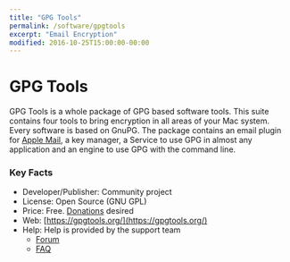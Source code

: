 ```yaml
---
title: "GPG Tools"
permalink: /software/gpgtools
excerpt: "Email Encryption"
modified: 2016-10-25T15:00:00-00:00
---
```


# GPG Tools
GPG Tools is a whole package of GPG based software tools. This suite contains four tools to bring encryption in all areas of your Mac system. Every software is based on GnuPG. The package contains an email plugin for [Apple Mail](https://support.apple.com/mail), a key manager, a Service to use GPG in almost any application and an engine to use GPG with the command line.


### Key Facts

* Developer/Publisher: Community project
* License: Open Source (GNU GPL)
* Price: Free. [Donations](https://gpgtools.org/donate.html) desired
* Web: [https://gpgtools.org/](https://gpgtools.org/)
* Help: Help is provided by the support team
	* [Forum](https://gpgtools.tenderapp.com/)
	* [FAQ](https://gpgtools.tenderapp.com/kb/faq)